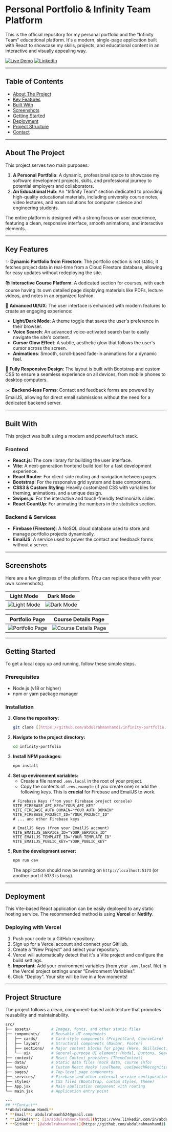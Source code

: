 # **Personal Portfolio & Infinity Team Platform**

This is the official repository for my personal portfolio and the "Infinity Team" educational platform. It's a modern, single-page application built with React to showcase my skills, projects, and educational content in an interactive and visually appealing way.

[![Live Demo](https://img.shields.io/badge/Live-Demo-brightgreen?style=for-the-badge&logo=vercel)](https://your-live-website-url.com)
[![LinkedIn](https://img.shields.io/badge/LinkedIn-abdulrahman--hamdi-blue?style=for-the-badge&logo=linkedin)](https://www.linkedin.com/in/abdulrahman-hamdi-54a8a6143/)

---
## **Table of Contents**
* [About The Project](#about-the-project)
* [Key Features](#key-features)
* [Built With](#built-with)
* [Screenshots](#screenshots)
* [Getting Started](#getting-started)
* [Deployment](#deployment)
* [Project Structure](#project-structure)
* [Contact](#contact)

---
## **About The Project**
This project serves two main purposes:
1.  **A Personal Portfolio**: A dynamic, professional space to showcase my software development projects, skills, and professional journey to potential employers and collaborators.
2.  **An Educational Hub**: An "Infinity Team" section dedicated to providing high-quality educational materials, including university course notes, video lectures, and exam solutions for computer science and engineering students.

The entire platform is designed with a strong focus on user experience, featuring a clean, responsive interface, smooth animations, and interactive elements.

---
## **Key Features**
✨ **Dynamic Portfolio from Firestore**: The portfolio section is not static; it fetches project data in real-time from a Cloud Firestore database, allowing for easy updates without redeploying the site.

📚 **Interactive Course Platform**: A dedicated section for courses, with each course having its own detailed page displaying materials like PDFs, lecture videos, and notes in an organized fashion.

🎨 **Advanced UI/UX**: The user interface is enhanced with modern features to create an engaging experience:
* **Light/Dark Mode**: A theme toggle that saves the user's preference in their browser.
* **Voice Search**: An advanced voice-activated search bar to easily navigate the site's content.
* **Cursor Glow Effect**: A subtle, aesthetic glow that follows the user's cursor across the screen.
* **Animations**: Smooth, scroll-based fade-in animations for a dynamic feel.

📱 **Fully Responsive Design**: The layout is built with Bootstrap and custom CSS to ensure a seamless experience on all devices, from mobile phones to desktop computers.

✉️ **Backend-less Forms**: Contact and feedback forms are powered by EmailJS, allowing for direct email submissions without the need for a dedicated backend server.

---
## **Built With**
This project was built using a modern and powerful tech stack.

### **Frontend**
* **React.js**: The core library for building the user interface.
* **Vite**: A next-generation frontend build tool for a fast development experience.
* **React Router**: For client-side routing and navigation between pages.
* **Bootstrap**: For the responsive grid system and base components.
* **CSS3 & Custom Styling**: Heavily customized CSS with variables for theming, animations, and a unique design.
* **Swiper.js**: For the interactive and touch-friendly testimonials slider.
* **React CountUp**: For animating the numbers in the statistics section.

### **Backend & Services**
* **Firebase (Firestore)**: A NoSQL cloud database used to store and manage portfolio projects dynamically.
* **EmailJS**: A service used to power the contact and feedback forms without a server.

---
## **Screenshots**
Here are a few glimpses of the platform. (You can replace these with your own screenshots).

| Light Mode | Dark Mode |
| :---: | :---: |
| ![Light Mode](public/assets/screenshots/light-mode.png) | ![Dark Mode](public/assets/screenshots/dark-mode.png) |

| Portfolio Page | Course Details Page |
| :---: | :---: |
| ![Portfolio Page](public/assets/screenshots/portfolio-page.png) | ![Course Details Page](public/assets/screenshots/course-details-page.png) |

---
## **Getting Started**
To get a local copy up and running, follow these simple steps.

### **Prerequisites**
* Node.js (v18 or higher)
* npm or yarn package manager

### **Installation**
1.  **Clone the repository:**
    ```sh
    git clone [[https://github.com/abdulrahmanhamdi/infinity-portfolio.git](https://github.com/abdulrahmanhamdi/infinity-portfolio)
    ```
2.  **Navigate to the project directory:**
    ```sh
    cd infinity-portfolio
    ```
3.  **Install NPM packages:**
    ```sh
    npm install
    ```
4.  **Set up environment variables:**
    * Create a file named `.env.local` in the root of your project.
    * Copy the contents of `.env.example` (if you create one) or add the following keys. This is **crucial** for Firebase and EmailJS to work.
    ```env
    # Firebase Keys (from your Firebase project console)
    VITE_FIREBASE_API_KEY="YOUR_API_KEY"
    VITE_FIREBASE_AUTH_DOMAIN="YOUR_AUTH_DOMAIN"
    VITE_FIREBASE_PROJECT_ID="YOUR_PROJECT_ID"
    # ... and other Firebase keys

    # EmailJS Keys (from your EmailJS account)
    VITE_EMAILJS_SERVICE_ID="YOUR_SERVICE_ID"
    VITE_EMAILJS_TEMPLATE_ID="YOUR_TEMPLATE_ID"
    VITE_EMAILJS_PUBLIC_KEY="YOUR_PUBLIC_KEY"
    ```
5.  **Run the development server:**
    ```sh
    npm run dev
    ```
    The application should now be running on `http://localhost:5173` (or another port if 5173 is busy).

---
## **Deployment**
This Vite-based React application can be easily deployed to any static hosting service. The recommended method is using **Vercel** or **Netlify**.

### **Deploying with Vercel**
1.  Push your code to a GitHub repository.
2.  Sign up for a Vercel account and connect your GitHub.
3.  Create a "New Project" and select your repository.
4.  Vercel will automatically detect that it's a Vite project and configure the build settings.
5.  **Important**: Add your environment variables (from your `.env.local` file) in the Vercel project settings under "Environment Variables".
6.  Click "Deploy". Your site will be live in a few moments!

---
## **Project Structure**

The project follows a clean, component-based architecture that promotes reusability and maintainability.

```bash
src/
├── assets/         # Images, fonts, and other static files
├── components/     # Reusable UI components
│   ├── cards/      # Card-style components (ProjectCard, CourseCard)
│   ├── layout/     # Structural components (Navbar, Footer)
│   ├── sections/   # Major content blocks for pages (Hero, SkillsSection)
│   └── ui/         # General-purpose UI elements (Modal, Buttons, SearchBar)
├── context/        # React Context providers (ThemeContext)
├── data/           # Static data files (mock data, course info)
├── hooks/          # Custom React Hooks (useTheme, useSpeechRecognition)
├── pages/          # Top-level page components
├── services/       # Firebase and other external service configurations
├── styles/         # CSS files (Bootstrap, custom styles, theme)
├── App.jsx         # Main application component with routing
└── main.jsx        # Application entry point

---
## **Contact**
**Abdulrahman Hamdi**
* **Email**: abdulrahmanh524@gmail.com
* **LinkedIn**: [in/abdulrahman-hamdi](https://www.linkedin.com/in/abdulrahman-hamdi-54a8a6143/)
* **GitHub**: [@abdulrahmanhamdi](https://github.com/abdulrahmanhamdi)
